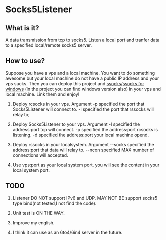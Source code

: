 # Socks5Listener

## What is it?

  A data transmission from tcp to socks5. Listen a local port and tranfer data to a specified local/remote socks5 server.

## How to use?

  Suppose you have a vps and a local machine. You want to do something awesome but your local machine do not have a public IP address and your vps sucks. Then you can deploy this project and [ssocks](https://sourceforge.net/projects/ssocks/)/[ssocks for windows](https://github.com/tostercx/ssocks) (in the project you can find windows version also) in your vps and local machine. Link them and enjoy!

  1. Deploy rcsocks in your vps. Argument -p specified the port that Socks5Listener will connect to. -l specified the port that rssocks will relay to;

  2. Deploy Socks5Listener to your vps. Argument -l specified the address:port tcp will connect. -p specified the address:port rcsocks is listening. -d specified the address:port your local machine opend.

  3. Deploy rssocks in your localsystem. Argument --socks specified the address:port that data will relay to. --ncon specified MAX number of connections will accepted.

  4. Use vps:port as your local system port. you will see the content in your local system port.

## TODO

  1. Listener DO NOT support IPv6 and UDP. MAY NOT BE support socks5 type bind(not tested,I not find the code).

  2. Unit test is ON THE WAY.

  3. Improve my english.

  4. I think it can use as an 6to4/6in4 server in the future.

